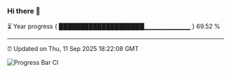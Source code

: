 ### Hi there 👋

⏳ Year progress { ████████████████████▁▁▁▁▁▁▁▁▁▁ } 69.52 %

---

⏰ Updated on Thu, 11 Sep 2025 18:22:08 GMT

![Progress Bar CI](https://github.com/liununu/liununu/workflows/Progress%20Bar%20CI/badge.svg)

